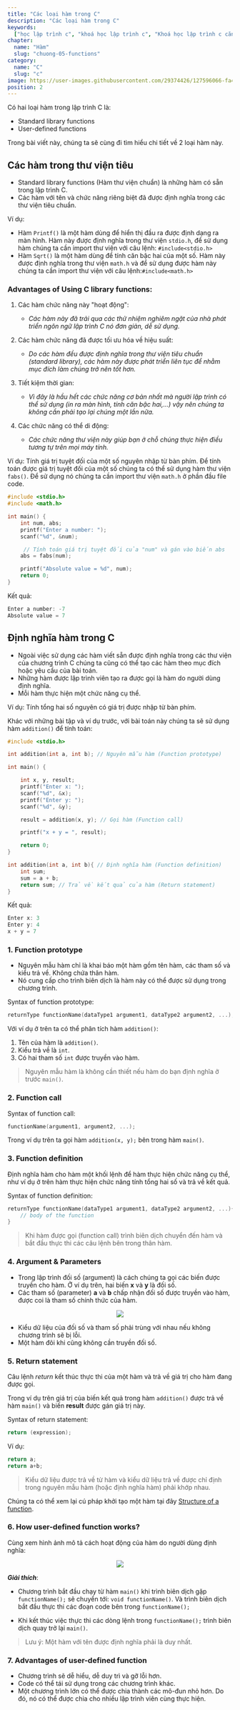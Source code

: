 ```yaml
---
title: "Các loại hàm trong C"
description: "Các loại hàm trong C"
keywords:
  ["học lập trình c", "khoá học lập trình c", "Khoá học lập trình c căn bản"]
chapter:
  name: "Hàm"
  slug: "chuong-05-functions"
category:
  name: "C"
  slug: "c"
image: https://user-images.githubusercontent.com/29374426/127596066-fa46df01-982f-4a72-b6d1-f7d8f5c5a9b3.png
position: 2
---
```


Có hai loại hàm trong lập trình C là:

- Standard library functions
- User-defined functions

Trong bài viết này, chúng ta sẽ cùng đi tìm hiểu chi tiết về 2 loại hàm này.

## Các hàm trong thư viện tiêu

- Standard library functions (Hàm thư viện chuẩn) là những hàm có sẵn trong lập trình C.
- Các hàm với tên và chức năng riêng biệt đã được định nghĩa trong các thư viện tiêu chuẩn.

Ví dụ:

- Hàm `Printf()` là một hàm dùng để hiển thị đầu ra được định dạng ra màn hình. Hàm này
  được định nghĩa trong thư viện `stdio.h`, để sử dụng hàm chúng ta cần import thư viện
  với câu lệnh: `#include<stdio.h>`
- Hàm `Sqrt()` là một hàm dùng để tính căn bậc hai của một số. Hàm này được định nghĩa trong
  thư viện `math.h` và để sử dụng được hàm này chúng ta cần import thư viện với câu lệnh:`#include<math.h>`

<h3>Advantages of Using C library functions:</h3>

1. Các hàm chức năng này "hoạt động":

   - _Các hàm này đã trải qua các thử nhiệm nghiêm ngặt của nhà phát triển ngôn ngữ lập trình C nó đơn giản, dễ sử dụng._

2. Các hàm chức năng đã được tối ưu hóa về hiệu suất:

   - _Do các hàm đều được định nghĩa trong thư viện tiêu chuẩn (standard library), các hàm này được phát triển liên tục để nhằm mục đích làm chúng trở nên tốt hơn._

3. Tiết kiệm thời gian:

   - _Vì đây là hầu hết các chức năng cơ bản nhất mà người lập trình có thể sử dụng (in ra màn hình, tính căn bậc hai,...) vậy nên chúng ta không cần phải tạo lại chúng một lần nữa._

4. Các chức năng có thể di động:
   - _Các chức năng thư viện này giúp bạn ở chỗ chúng thực hiện điều tương tự trên mọi máy tính._

Ví dụ: Tính giá trị tuyệt đối của một số nguyên nhập từ bàn phím.
Để tính toán được giá trị tuyệt đối của một số chúng ta có thể sử dụng hàm thư viện `fabs()`. Để sử dụng
nó chúng ta cần import thư viện `math.h` ở phần đầu file code.

```cpp
#include <stdio.h>
#include <math.h>

int main() {
    int num, abs;
    printf("Enter a number: ");
    scanf("%d", &num);

     // Tính toán giá trị tuyệt đối của "num" và gán vào biến abs
    abs = fabs(num);

    printf("Absolute value = %d", num);
    return 0;
}
```

Kết quả:

```cpp
Enter a number: -7
Absolute value = 7
```

## Định nghĩa hàm trong C

- Ngoài việc sử dụng các hàm viết sẵn được định nghĩa trong các thư viện của chương trình C
  chúng ta cũng có thể tạo các hàm theo mục đích hoặc yêu cầu của bài toán.
- Những hàm được lập trình viên tạo ra được gọi là hàm do người dùng định nghĩa.
- Mỗi hàm thực hiện một chức năng cụ thể.

Ví dụ: Tính tổng hai số nguyên có giá trị được nhập từ bàn phím.

Khác với những bài tập và ví dụ trước, với bài toán này chúng ta sẽ sử dụng hàm `addition()` để tính toán:

```cpp
#include <stdio.h>

int addition(int a, int b); // Nguyên mẫu hàm (Function prototype)

int main() {

    int x, y, result;
    printf("Enter x: ");
    scanf("%d", &x);
    printf("Enter y: ");
    scanf("%d", &y);

    result = addition(x, y); // Gọi hàm (Function call)

    printf("x + y = ", result);

    return 0;
}

int addition(int a, int b){ // Định nghĩa hàm (Function definition)
    int sum;
    sum = a + b;
    return sum; // Trả về kết quả của hàm (Return statement)
}
```

Kết quả:

```cpp
Enter x: 3
Enter y: 4
x + y = 7
```

<h3>1. Function prototype</h3>

- Nguyên mẫu hàm chỉ là khai báo một hàm gồm tên hàm, các tham số và kiểu trả về. Không chứa
  thân hàm.
- Nó cung cấp cho trình biên dịch là hàm này có thể được sử dụng trong chương trình.

Syntax of function prototype:

```cpp
returnType functionName(dataType1 argument1, dataType2 argument2, ...);
```

Với ví dụ ở trên ta có thể phân tích hàm `addition()`:

1. Tên của hàm là `addition()`.
2. Kiểu trả về là `int`.
3. Có hai tham số `int` được truyền vào hàm.

> Nguyên mẫu hàm là không cần thiết nếu hàm do bạn định nghĩa ở trước `main()`.

<h3>2. Function call</h3>

Syntax of function call:

```cpp
functionName(argument1, argument2, ...);
```

Trong ví dụ trên ta gọi hàm `addition(x, y);` bên trong hàm `main()`.

<h3>3. Function definition</h3>

Định nghĩa hàm cho hàm một khối lệnh để hàm thực hiện chức năng cụ thể, như ví dụ ở trên hàm thực hiện chức năng tính tổng hai số và trả về kết quả.

Syntax of function definition:

```cpp
returnType functionName(dataType1 argument1, dataType2 argument2, ...){
    // body of the function
}
```

> Khi hàm được gọi (function call) trình biên dịch chuyển đến hàm và bắt đầu thực thi các câu lệnh bên trong thân hàm.

<h3>4. Argument & Parameters</h3>

- Trong lập trình đối số (argument) là cách chúng ta gọi các biến được truyền cho hàm. Ở ví dụ trên, hai biến **x** và **y** là đối số.
- Các tham số (parameter) **a** và **b** chấp nhận đối số được truyền vào hàm, được coi là tham số chính thức của hàm.

<p align="center">
  <img src="https://github.com/AnestAcademy/Course-C-Fundamentals/blob/master/Images/c-function-argument-and-parameter.jpg">
</p>

- Kiểu dữ liệu của đối số và tham số phải trùng với nhau nếu không chương trình sẽ bị lỗi.
- Một hàm đôi khi cũng không cần truyền đối số.

<h3>5. Return statement</h3>

Câu lệnh _return_ kết thúc thực thi của một hàm và trả về giá trị cho hàm đang được gọi.

Trong ví dụ trên giá trị của biến kết quả trong hàm `addition()` được trả về hàm `main()` và biến **result** được gán giá trị này.

Syntax of return statement:

```cpp
return (expression);
```

Ví dụ:

```cpp
return a;
return a+b;
```

> Kiểu dữ liệu được trả về từ hàm và kiểu dữ liệu trả về được chỉ định trong nguyên mẫu hàm (hoặc định nghĩa hàm) phải khớp nhau.

Chúng ta có thể xem lại cú pháp khởi tạo một hàm tại đây [Structure of a function](<https://github.com/AnestAcademy/Course-C-Fundamentals/blob/master/5.%20Functions%20(coming%20soon)/1.%20Structure%20of%20a%20function.md>).

<h3>6. How user-defined function works?</h3>

Cùng xem hình ảnh mô tả cách hoạt động của hàm do người dùng định nghĩa:

<p align="center">
    <img src="https://github.com/AnestAcademy/Course-C-Fundamentals/blob/master/Images/c-function-how-user-defined-function-work.jpg">
</p>

**_Giải thích_**:

- Chương trình bắt đầu chạy từ hàm `main()` khi trình biên dịch gặp `functionName();` sẽ chuyển tới: `void functionName()`. Và trình biên dịch bắt đầu thực thi các đoạn code bên trong `functionName();`

- Khi kết thúc việc thực thi các dòng lệnh trong `functionName();` trình biên dịch quay trở lại `main()`.

> Lưu ý: Một hàm với tên được định nghĩa phải là duy nhất.

<h3>7. Advantages of user-defined function</h3>

- Chương trình sẽ dễ hiểu, dễ duy trì và gỡ lỗi hơn.
- Code có thể tái sử dụng trong các chương trình khác.
- Một chương trình lớn có thể được chia thành các mô-đun nhỏ hơn. Do đó, nó có thể được chia cho nhiều lập trình viên cùng thực hiện.
